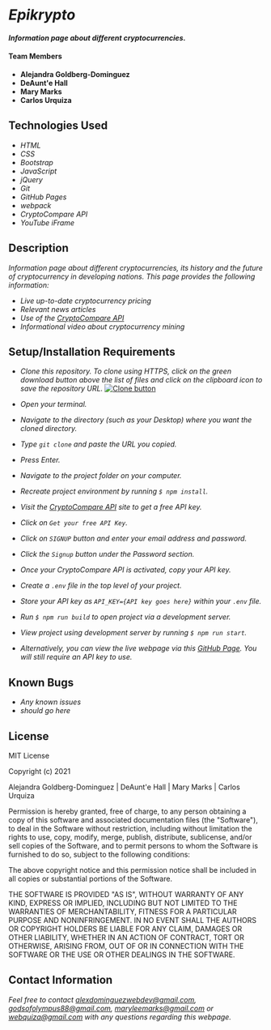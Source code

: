 # _Epikrypto_

#### _Information page about different cryptocurrencies._

#### Team Members

* **Alejandra Goldberg-Dominguez**
* **DeAunt'e Hall**
* **Mary Marks**
* **Carlos Urquiza**

## Technologies Used

* _HTML_
* _CSS_
* _Bootstrap_
* _JavaScript_
* _jQuery_
* _Git_
* _GitHub Pages_
* _webpack_
* _CryptoCompare API_
* _YouTube iFrame_


## Description

_Information page about different cryptocurrencies, its history and the future of cryptocurrency in developing nations. This page provides the following information:_

* _Live up-to-date cryptocurrency pricing_
* _Relevant news articles_
* _Use of the [CryptoCompare API](https://min-api.cryptocompare.com/documentation)_
* _Informational video about cryptocurrency mining_

## Setup/Installation Requirements

* _Clone this repository. To clone using HTTPS, click on the green download button above the list of files and click on the clipboard icon to save the repository URL._
[![Clone button](src/assets/images/clone_button.png)](#)

* _Open your terminal._
* _Navigate to the directory (such as your Desktop) where you want the cloned directory._
* _Type `git clone` and paste the URL you copied._
* _Press Enter._
* _Navigate to the project folder on your computer._
* _Recreate project environment by running `$ npm install`._
* _Visit the [CryptoCompare API](https://min-api.cryptocompare.com/documentation) site to get a free API key._
* _Click on `Get your free API Key`._
* _Click on `SIGNUP` button and enter your email address and password._  
* _Click the `Signup` button under the Password section._
* _Once your CryptoCompare API is activated, copy your API key._
* _Create a `.env` file in the top level of your project._
* _Store your API key as `API_KEY={API key goes here}` within your `.env` file._
* _Run `$ npm run build` to open project via a development server._
* _View project using development server by running `$ npm run start`._
* _Alternatively, you can view the live webpage via this [GitHub Page](). You will still require an API key to use._

## Known Bugs

* _Any known issues_
* _should go here_

## License

MIT License

Copyright (c) 2021
 
Alejandra Goldberg-Dominguez | DeAunt'e Hall | Mary Marks | Carlos Urquiza

Permission is hereby granted, free of charge, to any person obtaining a copy
of this software and associated documentation files (the "Software"), to deal
in the Software without restriction, including without limitation the rights
to use, copy, modify, merge, publish, distribute, sublicense, and/or sell
copies of the Software, and to permit persons to whom the Software is
furnished to do so, subject to the following conditions:

The above copyright notice and this permission notice shall be included in all
copies or substantial portions of the Software.

THE SOFTWARE IS PROVIDED "AS IS", WITHOUT WARRANTY OF ANY KIND, EXPRESS OR
IMPLIED, INCLUDING BUT NOT LIMITED TO THE WARRANTIES OF MERCHANTABILITY,
FITNESS FOR A PARTICULAR PURPOSE AND NONINFRINGEMENT. IN NO EVENT SHALL THE
AUTHORS OR COPYRIGHT HOLDERS BE LIABLE FOR ANY CLAIM, DAMAGES OR OTHER
LIABILITY, WHETHER IN AN ACTION OF CONTRACT, TORT OR OTHERWISE, ARISING FROM,
OUT OF OR IN CONNECTION WITH THE SOFTWARE OR THE USE OR OTHER DEALINGS IN THE
SOFTWARE.

## Contact Information

_Feel free to contact alexdominguezwebdev@gmail.com, godsofolympus88@gmail.com, maryleemarks@gmail.com or webquiza@gmail.com with any questions regarding this webpage._